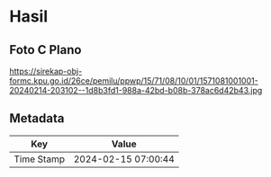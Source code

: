 # Hasil

## Foto C Plano

https://sirekap-obj-formc.kpu.go.id/26ce/pemilu/ppwp/15/71/08/10/01/1571081001001-20240214-203102--1d8b3fd1-988a-42bd-b08b-378ac6d42b43.jpg


## Metadata

| Key        | Value               |
| ---------- | ------------------- |
| Time Stamp | 2024-02-15 07:00:44 |




